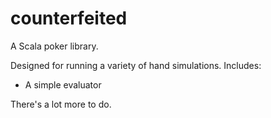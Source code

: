 counterfeited
=============

A Scala poker library.

Designed for running a variety of hand simulations.  Includes:
- A simple evaluator


There's a lot more to do.

